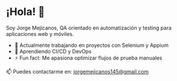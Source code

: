 # ¡Hola! 👋

Soy Jorge Mejicanos, QA orientado en automatización y testing para aplicaciones web y móviles.

- 🔭 Actualmente trabajando en proyectos con Selenium y Appium
- 🌱 Aprendiendo CI/CD y DevOps
- ⚡ Fun fact: Me apasiona optimizar flujos de prueba manuales

📫 Puedes contactarme en: [jorgemejicanos145@gmail.com](mailto:jorgemejicanos@gmail.com)
